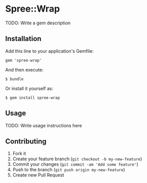 # Spree::Wrap

TODO: Write a gem description

## Installation

Add this line to your application's Gemfile:

    gem 'spree-wrap'

And then execute:

    $ bundle

Or install it yourself as:

    $ gem install spree-wrap

## Usage

TODO: Write usage instructions here

## Contributing

1. Fork it
2. Create your feature branch (`git checkout -b my-new-feature`)
3. Commit your changes (`git commit -am 'Add some feature'`)
4. Push to the branch (`git push origin my-new-feature`)
5. Create new Pull Request
